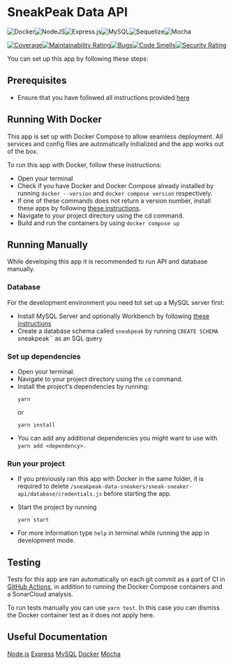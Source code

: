 # SneakPeak Data API
![Docker](https://img.shields.io/badge/docker-%230db7ed.svg?style=for-the-badge&logo=docker&logoColor=white)![NodeJS](https://img.shields.io/badge/node.js-6DA55F?style=for-the-badge&logo=node.js&logoColor=white)![Express.js](https://img.shields.io/badge/express.js-%23404d59.svg?style=for-the-badge&logo=express&logoColor=%2361DAFB)![MySQL](https://img.shields.io/badge/mysql-%2300f.svg?style=for-the-badge&logo=mysql&logoColor=white)![Sequelize](https://img.shields.io/badge/Sequelize-52B0E7?style=for-the-badge&logo=Sequelize&logoColor=white)![Mocha](https://img.shields.io/badge/-mocha-%238D6748?style=for-the-badge&logo=mocha&logoColor=white)

[![Coverage](https://sonarcloud.io/api/project_badges/measure?project=sneakpeak-git_sneakpeak-data-sneakers&metric=coverage)](https://sonarcloud.io/summary/new_code?id=sneakpeak-git_sneakpeak-data-sneakers)[![Maintainability Rating](https://sonarcloud.io/api/project_badges/measure?project=sneakpeak-git_sneakpeak-data-sneakers&metric=sqale_rating)](https://sonarcloud.io/summary/new_code?id=sneakpeak-git_sneakpeak-data-sneakers)[![Bugs](https://sonarcloud.io/api/project_badges/measure?project=sneakpeak-git_sneakpeak-data-sneakers&metric=bugs)](https://sonarcloud.io/summary/new_code?id=sneakpeak-git_sneakpeak-data-sneakers)[![Code Smells](https://sonarcloud.io/api/project_badges/measure?project=sneakpeak-git_sneakpeak-data-sneakers&metric=code_smells)](https://sonarcloud.io/summary/new_code?id=sneakpeak-git_sneakpeak-data-sneakers)[![Security Rating](https://sonarcloud.io/api/project_badges/measure?project=sneakpeak-git_sneakpeak-data-sneakers&metric=security_rating)](https://sonarcloud.io/summary/new_code?id=sneakpeak-git_sneakpeak-data-sneakers)

You can set up this app by following these steps:

## Prerequisites

- Ensure that you have followed all instructions provided [here](https://github.com/sneakpeak-git)

## Running With Docker

This app is set up with Docker Compose to allow seamless deployment. All services and config files are automatically initialized and the app works out of the box.

To run this app with Docker, follow these instructions:

- Open your terminal
- Check if you have Docker and Docker Compose already installed by running `docker --version` and `docker compose version` respectively.
- If one of these commands does not return a version number, install these apps by following [these instructions](https://docs.docker.com/compose/install/).
- Navigate to your project directory using the cd command.
- Build and run the containers by using `docker compose up`

## Running Manually

While developing this app it is recommended to run API and database manually.

### Database

For the development environment you need tot set up a MySQL server first:

- Install MySQL Server and optionally Workbench by following [these instructions](https://dev.mysql.com/doc/mysql-getting-started/en/)
- Create a database schema called `sneakpeak` by running `CREATE SCHEMA `sneakpeak`` as an SQL query

### Set up dependencies

- Open your terminal.
- Navigate to your project directory using the `cd` command.
- Install the project's dependencies by running:
    ```
    yarn
    ```
  or
    ```
    yarn install
    ```
- You can add any additional dependencies you might want to use with `yarn add <dependency>`.

### Run your project

- If you previously ran this app with Docker in the same folder, it is required to delete `/sneakpeak-data-sneakers/sneak-sneaker-api/database/credentials.js` before starting the app.
- Start the project by running
    ```
    yarn start
    ```
    
- For more information type `help` in terminal while running the app in development mode.
    
## Testing

Tests for this app are ran automatically on each git commit as a part of CI in [GitHub Actions](https://github.com/sneakpeak-git/sneakpeak-data-sneakers/actions), in addition to running the Docker Compose containers and a SonarCloud analysis.

To run tests manually you can use `yarn test`. In this case you can dismiss the Docker container test as it does not apply here.

## Useful Documentation

[Node.js](https://nodejs.org/en/doc)
[Express](https://expressjs.com/)
[MySQL](https://dev.mysql.com/doc/)
[Docker](https://docs.docker.com/)
[Mocha](https://mochajs.org/)
 
